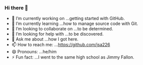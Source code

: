 ### Hi there 👋

<!--
**jsa226/jsa226** is a ✨ _special_ ✨ repository because its `README.md` (this file) appears on your GitHub profile.

Here are some ideas to get you started:
-->
- 🔭 I’m currently working on ...getting started with GitHub.
- 🌱 I’m currently learning ...how to manage source code with Git.
- 👯 I’m looking to collaborate on ...to be determined.
- 🤔 I’m looking for help with ...to be discovered.
- 💬 Ask me about ...how I got here.
- 📫 How to reach me: ...https://github.com/jsa226
- 😄 Pronouns: ...he/him
- ⚡ Fun fact: ...I went to the same high school as Jimmy Fallon.
